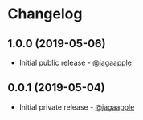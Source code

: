 # Changelog
## 1.0.0 (2019-05-06)
- Initial public release - [@jagaapple](https://github.com/jagaapple)


## 0.0.1 (2019-05-04)
- Initial private release - [@jagaapple](https://github.com/jagaapple)
